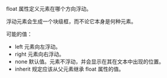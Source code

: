 float 属性定义元素在哪个方向浮动。

浮动元素会生成一个块级框，而不论它本身是何种元素。

可能的值：

* left	元素向左浮动。
* right	元素向右浮动。
* none	默认值。元素不浮动，并会显示在其在文本中出现的位置。
* inherit	规定应该从父元素继承 float 属性的值。
